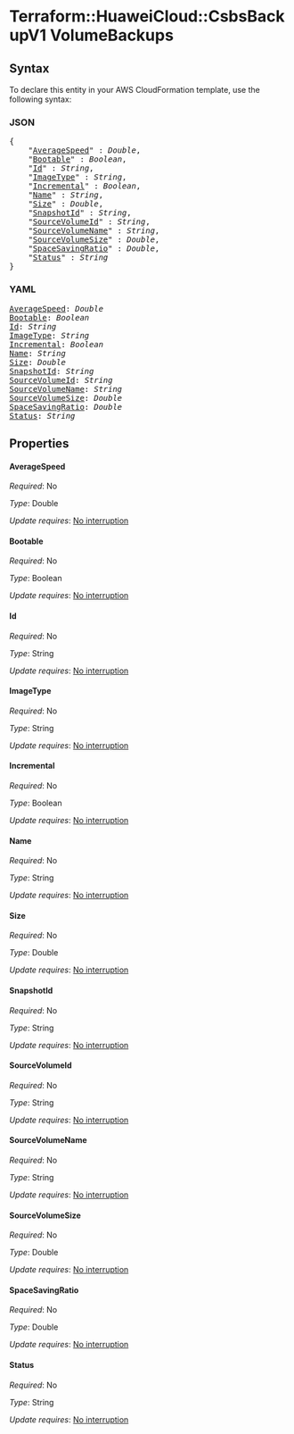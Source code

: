 # Terraform::HuaweiCloud::CsbsBackupV1 VolumeBackups

## Syntax

To declare this entity in your AWS CloudFormation template, use the following syntax:

### JSON

<pre>
{
    "<a href="#averagespeed" title="AverageSpeed">AverageSpeed</a>" : <i>Double</i>,
    "<a href="#bootable" title="Bootable">Bootable</a>" : <i>Boolean</i>,
    "<a href="#id" title="Id">Id</a>" : <i>String</i>,
    "<a href="#imagetype" title="ImageType">ImageType</a>" : <i>String</i>,
    "<a href="#incremental" title="Incremental">Incremental</a>" : <i>Boolean</i>,
    "<a href="#name" title="Name">Name</a>" : <i>String</i>,
    "<a href="#size" title="Size">Size</a>" : <i>Double</i>,
    "<a href="#snapshotid" title="SnapshotId">SnapshotId</a>" : <i>String</i>,
    "<a href="#sourcevolumeid" title="SourceVolumeId">SourceVolumeId</a>" : <i>String</i>,
    "<a href="#sourcevolumename" title="SourceVolumeName">SourceVolumeName</a>" : <i>String</i>,
    "<a href="#sourcevolumesize" title="SourceVolumeSize">SourceVolumeSize</a>" : <i>Double</i>,
    "<a href="#spacesavingratio" title="SpaceSavingRatio">SpaceSavingRatio</a>" : <i>Double</i>,
    "<a href="#status" title="Status">Status</a>" : <i>String</i>
}
</pre>

### YAML

<pre>
<a href="#averagespeed" title="AverageSpeed">AverageSpeed</a>: <i>Double</i>
<a href="#bootable" title="Bootable">Bootable</a>: <i>Boolean</i>
<a href="#id" title="Id">Id</a>: <i>String</i>
<a href="#imagetype" title="ImageType">ImageType</a>: <i>String</i>
<a href="#incremental" title="Incremental">Incremental</a>: <i>Boolean</i>
<a href="#name" title="Name">Name</a>: <i>String</i>
<a href="#size" title="Size">Size</a>: <i>Double</i>
<a href="#snapshotid" title="SnapshotId">SnapshotId</a>: <i>String</i>
<a href="#sourcevolumeid" title="SourceVolumeId">SourceVolumeId</a>: <i>String</i>
<a href="#sourcevolumename" title="SourceVolumeName">SourceVolumeName</a>: <i>String</i>
<a href="#sourcevolumesize" title="SourceVolumeSize">SourceVolumeSize</a>: <i>Double</i>
<a href="#spacesavingratio" title="SpaceSavingRatio">SpaceSavingRatio</a>: <i>Double</i>
<a href="#status" title="Status">Status</a>: <i>String</i>
</pre>

## Properties

#### AverageSpeed

_Required_: No

_Type_: Double

_Update requires_: [No interruption](https://docs.aws.amazon.com/AWSCloudFormation/latest/UserGuide/using-cfn-updating-stacks-update-behaviors.html#update-no-interrupt)

#### Bootable

_Required_: No

_Type_: Boolean

_Update requires_: [No interruption](https://docs.aws.amazon.com/AWSCloudFormation/latest/UserGuide/using-cfn-updating-stacks-update-behaviors.html#update-no-interrupt)

#### Id

_Required_: No

_Type_: String

_Update requires_: [No interruption](https://docs.aws.amazon.com/AWSCloudFormation/latest/UserGuide/using-cfn-updating-stacks-update-behaviors.html#update-no-interrupt)

#### ImageType

_Required_: No

_Type_: String

_Update requires_: [No interruption](https://docs.aws.amazon.com/AWSCloudFormation/latest/UserGuide/using-cfn-updating-stacks-update-behaviors.html#update-no-interrupt)

#### Incremental

_Required_: No

_Type_: Boolean

_Update requires_: [No interruption](https://docs.aws.amazon.com/AWSCloudFormation/latest/UserGuide/using-cfn-updating-stacks-update-behaviors.html#update-no-interrupt)

#### Name

_Required_: No

_Type_: String

_Update requires_: [No interruption](https://docs.aws.amazon.com/AWSCloudFormation/latest/UserGuide/using-cfn-updating-stacks-update-behaviors.html#update-no-interrupt)

#### Size

_Required_: No

_Type_: Double

_Update requires_: [No interruption](https://docs.aws.amazon.com/AWSCloudFormation/latest/UserGuide/using-cfn-updating-stacks-update-behaviors.html#update-no-interrupt)

#### SnapshotId

_Required_: No

_Type_: String

_Update requires_: [No interruption](https://docs.aws.amazon.com/AWSCloudFormation/latest/UserGuide/using-cfn-updating-stacks-update-behaviors.html#update-no-interrupt)

#### SourceVolumeId

_Required_: No

_Type_: String

_Update requires_: [No interruption](https://docs.aws.amazon.com/AWSCloudFormation/latest/UserGuide/using-cfn-updating-stacks-update-behaviors.html#update-no-interrupt)

#### SourceVolumeName

_Required_: No

_Type_: String

_Update requires_: [No interruption](https://docs.aws.amazon.com/AWSCloudFormation/latest/UserGuide/using-cfn-updating-stacks-update-behaviors.html#update-no-interrupt)

#### SourceVolumeSize

_Required_: No

_Type_: Double

_Update requires_: [No interruption](https://docs.aws.amazon.com/AWSCloudFormation/latest/UserGuide/using-cfn-updating-stacks-update-behaviors.html#update-no-interrupt)

#### SpaceSavingRatio

_Required_: No

_Type_: Double

_Update requires_: [No interruption](https://docs.aws.amazon.com/AWSCloudFormation/latest/UserGuide/using-cfn-updating-stacks-update-behaviors.html#update-no-interrupt)

#### Status

_Required_: No

_Type_: String

_Update requires_: [No interruption](https://docs.aws.amazon.com/AWSCloudFormation/latest/UserGuide/using-cfn-updating-stacks-update-behaviors.html#update-no-interrupt)

